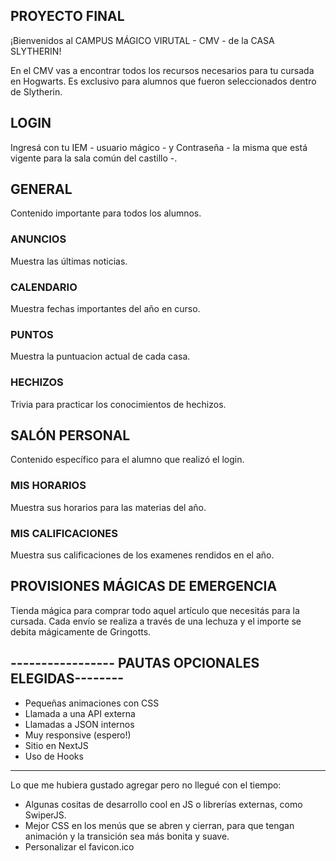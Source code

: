 ## PROYECTO FINAL 

¡Bienvenidos al CAMPUS MÁGICO VIRUTAL - CMV - de la CASA SLYTHERIN!

En el CMV vas a encontrar todos los recursos necesarios para tu cursada en Hogwarts. Es exclusivo para alumnos que fueron seleccionados dentro de Slytherin.

## LOGIN

Ingresá con tu IEM - usuario mágico - y Contraseña - la misma que está vigente para la sala común del castillo -.

## GENERAL
Contenido importante para todos los alumnos.

### ANUNCIOS
Muestra las últimas noticias.  
### CALENDARIO
Muestra fechas importantes del año en curso. 
### PUNTOS
Muestra la puntuacion actual de cada casa.
### HECHIZOS
Trivia para practicar los conocimientos de hechizos.

## SALÓN PERSONAL
Contenido específico para el alumno que realizó el login.

### MIS HORARIOS 
Muestra sus horarios para las materias del año.   
### MIS CALIFICACIONES
Muestra sus calificaciones de los examenes rendidos en el año.

## PROVISIONES MÁGICAS DE EMERGENCIA

Tienda mágica para comprar todo aquel artículo que necesitás para la cursada. 
Cada envío se realiza a través de una lechuza y el importe se debita mágicamente de Gringotts. 

## ----------------- PAUTAS OPCIONALES ELEGIDAS--------

- Pequeñas animaciones con CSS
- Llamada a una API externa
- Llamadas a JSON internos
- Muy responsive (espero!)
- Sitio en NextJS
- Uso de Hooks

------- 
 Lo que me hubiera gustado agregar pero no llegué con el tiempo:   
- Algunas cositas de desarrollo cool en JS o librerías externas, como SwiperJS.
- Mejor CSS en los menús que se abren y cierran, para que tengan animación y la transición sea más bonita y suave. 
- Personalizar el favicon.ico  
                    

